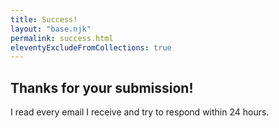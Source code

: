 ```yaml
---
title: Success!
layout: "base.njk"
permalink: success.html
eleventyExcludeFromCollections: true
---
```


## Thanks for your submission!

<div class="confirm">I read every email I receive and try to respond within 24 hours.</div>
